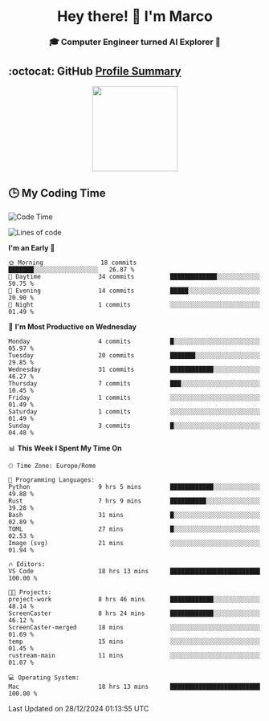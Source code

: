 <h1 align="center">Hey there! 👋 I'm Marco</h1> <h3 align="center">🎓 Computer Engineer turned AI Explorer 🌌</h3>

## :octocat: GitHub <a href="https://github.com/vn7n24fzkq/github-profile-summary-cards">Profile Summary</a>

<p align="center">
   <img style="height:170px;display:inline-block" src="http://github-profile-summary-cards.vercel.app/api/cards/profile-details?username=MarcoDelCore&theme=github_dark" />
</p>

## :clock3: My Coding Time 

<!--START_SECTION:waka-->
![Code Time](http://img.shields.io/badge/Code%20Time-18%20hrs%2013%20mins-blue)

![Lines of code](https://img.shields.io/badge/From%20Hello%20World%20I%27ve%20Written-58.9%20thousand%20lines%20of%20code-blue)

**I'm an Early 🐤** 

```text
🌞 Morning                18 commits          ███████░░░░░░░░░░░░░░░░░░   26.87 % 
🌆 Daytime                34 commits          █████████████░░░░░░░░░░░░   50.75 % 
🌃 Evening                14 commits          █████░░░░░░░░░░░░░░░░░░░░   20.90 % 
🌙 Night                  1 commits           ░░░░░░░░░░░░░░░░░░░░░░░░░   01.49 % 
```
📅 **I'm Most Productive on Wednesday** 

```text
Monday                   4 commits           █░░░░░░░░░░░░░░░░░░░░░░░░   05.97 % 
Tuesday                  20 commits          ███████░░░░░░░░░░░░░░░░░░   29.85 % 
Wednesday                31 commits          ████████████░░░░░░░░░░░░░   46.27 % 
Thursday                 7 commits           ███░░░░░░░░░░░░░░░░░░░░░░   10.45 % 
Friday                   1 commits           ░░░░░░░░░░░░░░░░░░░░░░░░░   01.49 % 
Saturday                 1 commits           ░░░░░░░░░░░░░░░░░░░░░░░░░   01.49 % 
Sunday                   3 commits           █░░░░░░░░░░░░░░░░░░░░░░░░   04.48 % 
```


📊 **This Week I Spent My Time On** 

```text
🕑︎ Time Zone: Europe/Rome

💬 Programming Languages: 
Python                   9 hrs 5 mins        ████████████░░░░░░░░░░░░░   49.88 % 
Rust                     7 hrs 9 mins        ██████████░░░░░░░░░░░░░░░   39.28 % 
Bash                     31 mins             █░░░░░░░░░░░░░░░░░░░░░░░░   02.89 % 
TOML                     27 mins             █░░░░░░░░░░░░░░░░░░░░░░░░   02.53 % 
Image (svg)              21 mins             ░░░░░░░░░░░░░░░░░░░░░░░░░   01.94 % 

🔥 Editors: 
VS Code                  18 hrs 13 mins      █████████████████████████   100.00 % 

🐱‍💻 Projects: 
project-work             8 hrs 46 mins       ████████████░░░░░░░░░░░░░   48.14 % 
ScreenCaster             8 hrs 24 mins       ████████████░░░░░░░░░░░░░   46.12 % 
ScreenCaster-merged      18 mins             ░░░░░░░░░░░░░░░░░░░░░░░░░   01.69 % 
temp                     15 mins             ░░░░░░░░░░░░░░░░░░░░░░░░░   01.45 % 
rustream-main            11 mins             ░░░░░░░░░░░░░░░░░░░░░░░░░   01.07 % 

💻 Operating System: 
Mac                      18 hrs 13 mins      █████████████████████████   100.00 % 
```


 Last Updated on 28/12/2024 01:13:55 UTC
<!--END_SECTION:waka-->
